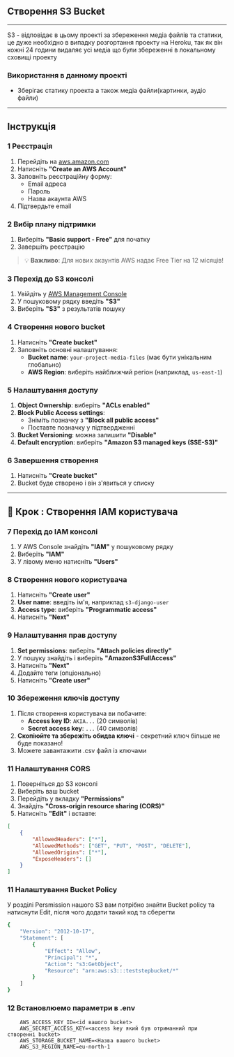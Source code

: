 ## Створення S3 Bucket
---
S3 - відповідає в цьому проекті за збереження медіа файлів та статики, це дуже необхідно в випадку розгортання проекту на Heroku, так як він кожні 24 години видаляє усі медіа що були збереженні в локальному сховищі проекту

### Використання в данному проекті
- Зберігає статику проекта а також медіа файли(картинки, аудіо файли)

---
## Інструкція

### 1 Реєстрація
1. Перейдіть на [aws.amazon.com](https://aws.amazon.com)
2. Натисніть **"Create an AWS Account"**
3. Заповніть реєстраційну форму:
   - Email адреса
   - Пароль
   - Назва акаунта AWS
4. Підтвердьте email

### 2 Вибір плану підтримки

1. Виберіть **"Basic support - Free"** для початку
2. Завершіть реєстрацію

> 💡 **Важливо**: Для нових акаунтів AWS надає Free Tier на 12 місяців!

### 3 Перехід до S3 консолі

1. Увійдіть у [AWS Management Console](https://console.aws.amazon.com)
2. У пошуковому рядку введіть **"S3"**
3. Виберіть **"S3"** з результатів пошуку

### 4 Створення нового bucket

1. Натисніть **"Create bucket"**
2. Заповніть основні налаштування:
   - **Bucket name**: `your-project-media-files` (має бути унікальним глобально)
   - **AWS Region**: виберіть найближчий регіон (наприклад, `us-east-1`)

### 5 Налаштування доступу

1. **Object Ownership**: виберіть **"ACLs enabled"**
2. **Block Public Access settings**: 
   - Зніміть позначку з **"Block all public access"**
   - Поставте позначку у підтвердженні
3. **Bucket Versioning**: можна залишити **"Disable"**
4. **Default encryption**: виберіть **"Amazon S3 managed keys (SSE-S3)"**

### 6 Завершення створення

1. Натисніть **"Create bucket"**
2. Bucket буде створено і він з'явиться у списку

---

## 👤 Крок : Створення IAM користувача

### 7 Перехід до IAM консолі

1. У AWS Console знайдіть **"IAM"** у пошуковому рядку
2. Виберіть **"IAM"**
3. У лівому меню натисніть **"Users"**

### 8 Створення нового користувача

1. Натисніть **"Create user"**
2. **User name**: введіть ім'я, наприклад `s3-django-user`
3. **Access type**: виберіть **"Programmatic access"**
4. Натисніть **"Next"**

### 9 Налаштування прав доступу

1. **Set permissions**: виберіть **"Attach policies directly"**
2. У пошуку знайдіть і виберіть **"AmazonS3FullAccess"**
3. Натисніть **"Next"**
4. Додайте теги (опціонально)
5. Натисніть **"Create user"**

### 10 Збереження ключів доступу

1. Після створення користувача ви побачите:
   - **Access key ID**: `AKIA...` (20 символів)
   - **Secret access key**: `...` (40 символів)
2. **Скопіюйте та збережіть обидва ключі** - секретний ключ більше не буде показано!
3. Можете завантажити .csv файл із ключами


### 11 Налаштування CORS

1. Поверніться до S3 консолі
2. Виберіть ваш bucket
3. Перейдіть у вкладку **"Permissions"**
4. Знайдіть **"Cross-origin resource sharing (CORS)"**
5. Натисніть **"Edit"** і вставте:

```json
[
    {
        "AllowedHeaders": ["*"],
        "AllowedMethods": ["GET", "PUT", "POST", "DELETE"],
        "AllowedOrigins": ["*"],
        "ExposeHeaders": []
    }
]
```

### 11 Налаштування Bucket Policy
У розділі Persmission нашого S3 вам потрібно знайти Bucket policy та натиснути Edit, після чого додати такий код та сберегти

```bash
{
    "Version": "2012-10-17",
    "Statement": [
        {
            "Effect": "Allow",
            "Principal": "*",
            "Action": "s3:GetObject",
            "Resource": "arn:aws:s3:::teststepbucket/*"
        }
    ]
}
```

### 12 Встановлюемо параметри в **.env**
```env
    AWS_ACCESS_KEY_ID=<id вашого bucket>
    AWS_SECRET_ACCESS_KEY=<access key який був отриманний при створенні bucket>
    AWS_STORAGE_BUCKET_NAME=<Назва вашого bucket>
    AWS_S3_REGION_NAME=eu-north-1
```